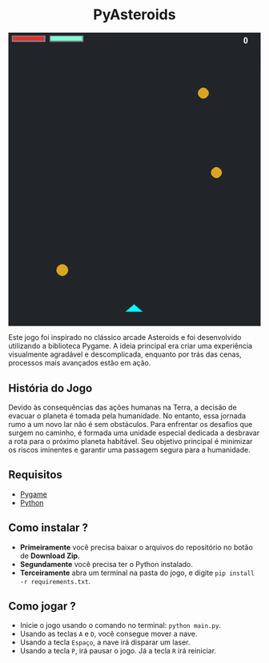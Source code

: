 <h1 align="center">PyAsteroids</h1>
<img src="gameplay.png" align="center"/>

Este jogo foi inspirado no clássico arcade Asteroids e foi desenvolvido utilizando a biblioteca Pygame. A ideia principal era criar uma experiência visualmente agradável e descomplicada, enquanto por trás das cenas, processos mais avançados estão em ação.

## História do Jogo
Devido às consequências das ações humanas na Terra, a decisão de evacuar o planeta é tomada pela humanidade. No entanto, essa jornada rumo a um novo lar não é sem obstáculos. Para enfrentar os desafios que surgem no caminho, é formada uma unidade especial dedicada a desbravar a rota para o próximo planeta habitável. Seu objetivo principal é minimizar os riscos iminentes e garantir uma passagem segura para a humanidade.

## Requisitos
- [Pygame](https://www.pygame.org/news)
- [Python](https://www.python.org/downloads/release/python-3114/)

## Como instalar ?
- **Primeiramente** você precisa baixar o arquivos do repositório no botão de **Download Zip**.
- **Segundamente** você precisa ter o Python instalado.
- **Terceiramente** abra um terminal na pasta do jogo, e digite `pip install -r requirements.txt`.

## Como jogar ?
- Inicie o jogo usando o comando no terminal: `python main.py`.
- Usando as teclas `A` e `D`, você consegue mover a nave.
- Usando a tecla `Espaço`, a nave irá disparar um laser.
- Usando a tecla `P`, irá pausar o jogo. Já a tecla `R` irá reiniciar.